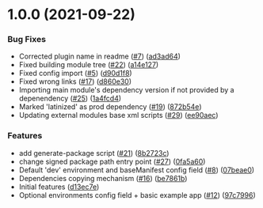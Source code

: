 # 1.0.0 (2021-09-22)


### Bug Fixes

* Corrected plugin name in readme ([#7](https://github.com/getndazn/kopytko-packager/issues/7)) ([ad3ad64](https://github.com/getndazn/kopytko-packager/commit/ad3ad64daecc634b06a38e6eb94577e2975d0980))
* Fixed building module tree ([#22](https://github.com/getndazn/kopytko-packager/issues/22)) ([a14e127](https://github.com/getndazn/kopytko-packager/commit/a14e1279d5250f98d4ab514607b820f4eb3efb53))
* Fixed config import ([#5](https://github.com/getndazn/kopytko-packager/issues/5)) ([d90d1f8](https://github.com/getndazn/kopytko-packager/commit/d90d1f8096d937c9b04abb64d06d70639d0c8de2))
* Fixed wrong links ([#17](https://github.com/getndazn/kopytko-packager/issues/17)) ([d860e30](https://github.com/getndazn/kopytko-packager/commit/d860e30a7df78c4c865a1be2610c77eb0c1edcf6))
* Importing main module's dependency version if not provided by a depenendency ([#25](https://github.com/getndazn/kopytko-packager/issues/25)) ([1a4fcd4](https://github.com/getndazn/kopytko-packager/commit/1a4fcd4ab9743b3fc1ea1d77e21155612a15fdd6))
* Marked 'latinized' as prod dependency ([#19](https://github.com/getndazn/kopytko-packager/issues/19)) ([872b54e](https://github.com/getndazn/kopytko-packager/commit/872b54ed274c3d9e4e8f3c3f44d3075fd2c33eae))
* Updating external modules base xml scripts ([#29](https://github.com/getndazn/kopytko-packager/issues/29)) ([ee90aec](https://github.com/getndazn/kopytko-packager/commit/ee90aec86c61db7e2968894d25066739e00cb470))


### Features

* add generate-package script ([#21](https://github.com/getndazn/kopytko-packager/issues/21)) ([8b2723c](https://github.com/getndazn/kopytko-packager/commit/8b2723c86c72b0072f268443bc4eaab6670368d8))
* change signed package path entry point ([#27](https://github.com/getndazn/kopytko-packager/issues/27)) ([0fa5a60](https://github.com/getndazn/kopytko-packager/commit/0fa5a604e66a260af05edd961e69e487144c161a))
* Default 'dev' environment and baseManifest config field ([#8](https://github.com/getndazn/kopytko-packager/issues/8)) ([07beae0](https://github.com/getndazn/kopytko-packager/commit/07beae04e6f1122143074bddfe362cb0ec3df736))
* Dependencies copying mechanism ([#16](https://github.com/getndazn/kopytko-packager/issues/16)) ([be7861b](https://github.com/getndazn/kopytko-packager/commit/be7861b5086d4eaa77a68aea212aecd97a1e1d95))
* Initial features ([d13ec7e](https://github.com/getndazn/kopytko-packager/commit/d13ec7e6fd9666bb047c65f913b3a03b24142c33))
* Optional environments config field + basic example app ([#12](https://github.com/getndazn/kopytko-packager/issues/12)) ([97c7996](https://github.com/getndazn/kopytko-packager/commit/97c7996e2825a7e6d6b9a8c40897d822f2a61e5b))
